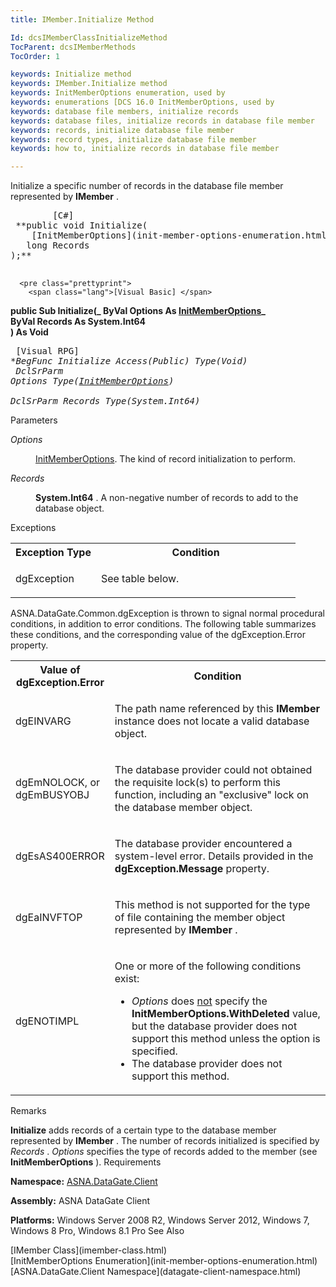 ```yaml
---
title: IMember.Initialize Method

Id: dcsIMemberClassInitializeMethod
TocParent: dcsIMemberMethods
TocOrder: 1

keywords: Initialize method
keywords: IMember.Initialize method
keywords: InitMemberOptions enumeration, used by
keywords: enumerations [DCS 16.0 InitMemberOptions, used by
keywords: database file members, initialize records
keywords: database files, initialize records in database file member
keywords: records, initialize database file member
keywords: record types, initialize database file member
keywords: how to, initialize records in database file member

---
```


Initialize a specific number of records in the database file member represented by **IMember** .
<pre class="prettyprint">
        <span class="lang">[C#]</span>
 **public void Initialize(<br />    [InitMemberOptions](init-member-options-enumeration.html) Options ,
   long Records
);** 
      </pre>
      <pre class="prettyprint">
        <span class="lang">[Visual Basic] </span>
 **public Sub Initialize(_
   ByVal Options As [InitMemberOptions](init-member-options-enumeration.html)_<br />   ByVal Records As System.Int64<br /> ) As Void** 
      </pre>
      <pre class="prettyprint">
        <span class="lang">[Visual RPG]</span>
 **BegFunc Initialize Access(*Public) Type(Void)<br />   DclSrParm Options Type([InitMemberOptions](init-member-options-enumeration.html))<br />   DclSrParm Records Type(System.Int64)** 
      </pre>

Parameters

<dl>
        <dt />
</dl>

*Options* 
<dl>
        <dd>

[InitMemberOptions](init-member-options-enumeration.html). The kind of record initialization to perform.
</dd>
</dl>

*Records* 
<dl>
        <dd>

**System.Int64** . A non-negative number of records to add to the database object.
</dd>
</dl>

Exceptions

<table class="dtTABLE" id="table2" style="border-spacing: 0px; x-cell-content-align: Top" cellspacing="0" x-use-null-cells="x-use-null-cells">
          <colgroup span="1">
            <col span="1" style="FONT-WEIGHT: bold; WIDTH: 30%" />
            <col span="1" style="WIDTH: 70%" />
          </colgroup>
          <tr>
            <th colspan="1" rowspan="1">
							Exception Type
						</th>
            <th colspan="1" rowspan="1">
							Condition
						</th>
          </tr>
          <tr>
            <td colspan="1" rowspan="1">

dgException 
</td>
            <td colspan="1" rowspan="1">

See table below. 
</td>
          </tr>
</table>

ASNA.DataGate.Common.dgException is thrown to signal normal procedural conditions, in addition to error conditions. The following table summarizes these conditions, and the corresponding value of the <span>dgException.Error</span> property.
<br />

<table class="dtTABLE" id="table3" style="border-spacing: 0px; x-cell-content-align: Top" cellspacing="0" x-use-null-cells="x-use-null-cells">
          <colgroup span="1">
            <col span="1" style="FONT-WEIGHT: bold; WIDTH: 20%" />
            <col span="1" style="WIDTH: 70%" />
          </colgroup>
          <tr>
            <th colspan="1" rowspan="1" style="height: 23px">
							Value of dgException.Error
						</th>
            <th colspan="1" rowspan="1" style="height: 23px">
							Condition
						</th>
          </tr>
          <tr>
            <td colspan="1" rowspan="1">

dgEINVARG 
</td>
            <td colspan="1" rowspan="1">

The path name referenced by this **IMember** instance does not locate a valid database object.
</td>
          </tr>
          <tr>
            <td colspan="1" rowspan="1">

dgEmNOLOCK, or dgEmBUSYOBJ
</td>
            <td colspan="1" rowspan="1">

The database provider could not obtained the requisite lock(s) to perform this function, including an "exclusive" lock on the database member object.
</td>
          </tr>
          <tr>
            <td colspan="1" rowspan="1">

dgEsAS400ERROR
</td>
            <td colspan="1" rowspan="1">

The database provider encountered a system-level error. Details provided in the **dgException.Message** property.
</td>
          </tr>
          <tr>
            <td colspan="1" rowspan="1">

dgEaINVFTOP
</td>
            <td colspan="1" rowspan="1">

This method is not supported for the type of file containing the member object represented by **IMember** .
</td>
          </tr>
          <tr>
            <td colspan="1" rowspan="1">

dgENOTIMPL
</td>
            <td colspan="1" rowspan="1">

One or more of the following conditions exist:

- *Options* does <u>not</u> specify the **InitMemberOptions.WithDeleted** 
								value, but the database provider does not support this method unless the option 
								is specified.
- The database provider does not support this method.

</td>
          </tr>
</table>

Remarks

**Initialize** adds records of a certain type to the database member represented by **IMember** . The number of records initialized is specified by *Records* . *Options* specifies the type of records added to the member (see **InitMemberOptions** ).
Requirements

<span> **Namespace:** [ASNA.DataGate.Client](datagate-client-namespace.html) </span> 

<span> **Assembly:** ASNA DataGate Client</span> 

<span> **Platforms:** Windows Server 2008 R2, Windows Server 2012, Windows 7, Windows 8 Pro, Windows 8.1 Pro</span> 
See Also

<dl />
      [IMember Class](imember-class.html)
      <br />
      [InitMemberOptions Enumeration](init-member-options-enumeration.html)
      <br />
      [ASNA.DataGate.Client Namespace](datagate-client-namespace.html)

